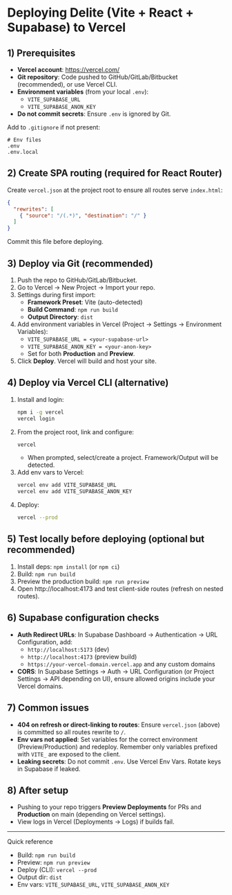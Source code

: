 # Deploying Delite (Vite + React + Supabase) to Vercel

## 1) Prerequisites
- **Vercel account**: https://vercel.com/
- **Git repository**: Code pushed to GitHub/GitLab/Bitbucket (recommended), or use Vercel CLI.
- **Environment variables** (from your local `.env`):
  - `VITE_SUPABASE_URL`
  - `VITE_SUPABASE_ANON_KEY`
- **Do not commit secrets**: Ensure `.env` is ignored by Git.

Add to `.gitignore` if not present:

```gitignore
# Env files
.env
.env.local
```

## 2) Create SPA routing (required for React Router)
Create `vercel.json` at the project root to ensure all routes serve `index.html`:

```json
{
  "rewrites": [
    { "source": "/(.*)", "destination": "/" }
  ]
}
```

Commit this file before deploying.

## 3) Deploy via Git (recommended)
1. Push the repo to GitHub/GitLab/Bitbucket.
2. Go to Vercel → New Project → Import your repo.
3. Settings during first import:
   - **Framework Preset**: Vite (auto-detected)
   - **Build Command**: `npm run build`
   - **Output Directory**: `dist`
4. Add environment variables in Vercel (Project → Settings → Environment Variables):
   - `VITE_SUPABASE_URL = <your-supabase-url>`
   - `VITE_SUPABASE_ANON_KEY = <your-anon-key>`
   - Set for both **Production** and **Preview**.
5. Click **Deploy**. Vercel will build and host your site.

## 4) Deploy via Vercel CLI (alternative)
1. Install and login:
   ```bash
   npm i -g vercel
   vercel login
   ```
2. From the project root, link and configure:
   ```bash
   vercel
   ```
   - When prompted, select/create a project. Framework/Output will be detected.
3. Add env vars to Vercel:
   ```bash
   vercel env add VITE_SUPABASE_URL
   vercel env add VITE_SUPABASE_ANON_KEY
   ```
4. Deploy:
   ```bash
   vercel --prod
   ```

## 5) Test locally before deploying (optional but recommended)
1. Install deps: `npm install` (or `npm ci`)
2. Build: `npm run build`
3. Preview the production build: `npm run preview`
4. Open http://localhost:4173 and test client-side routes (refresh on nested routes).

## 6) Supabase configuration checks
- **Auth Redirect URLs**: In Supabase Dashboard → Authentication → URL Configuration, add:
  - `http://localhost:5173` (dev)
  - `http://localhost:4173` (preview build)
  - `https://your-vercel-domain.vercel.app` and any custom domains
- **CORS**: In Supabase Settings → Auth → URL Configuration (or Project Settings → API depending on UI), ensure allowed origins include your Vercel domains.

## 7) Common issues
- **404 on refresh or direct-linking to routes**: Ensure `vercel.json` (above) is committed so all routes rewrite to `/`.
- **Env vars not applied**: Set variables for the correct environment (Preview/Production) and redeploy. Remember only variables prefixed with `VITE_` are exposed to the client.
- **Leaking secrets**: Do not commit `.env`. Use Vercel Env Vars. Rotate keys in Supabase if leaked.

## 8) After setup
- Pushing to your repo triggers **Preview Deployments** for PRs and **Production** on main (depending on Vercel settings).
- View logs in Vercel (Deployments → Logs) if builds fail.

---

Quick reference
- Build: `npm run build`
- Preview: `npm run preview`
- Deploy (CLI): `vercel --prod`
- Output dir: `dist`
- Env vars: `VITE_SUPABASE_URL`, `VITE_SUPABASE_ANON_KEY`